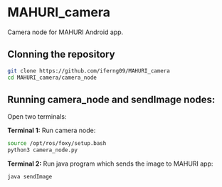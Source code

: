 # MAHURI_camera

Camera node for MAHURI Android app.

## Clonning the repository
```bash
git clone https://github.com/iferng09/MAHURI_camera
cd MAHURI_camera/camera_node
```

## Running camera_node and sendImage nodes:

Open two terminals:

**Terminal 1:** Run camera node:
```bash
source /opt/ros/foxy/setup.bash
python3 camera_node.py
```

**Terminal 2:** Run java program which sends the image to MAHURI app:
```bash
java sendImage
```
